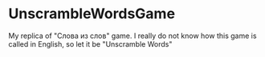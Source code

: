 # UnscrambleWordsGame
My replica of "Слова из слов" game. I really do not know how this game is called in English, so let it be "Unscramble Words"
